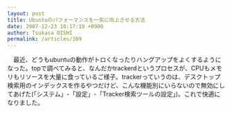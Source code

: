 ```yaml
---
layout: post
title: Ubuntuのパフォーマンスを一気に向上させる方法
date: 2007-12-23 10:17:19 +0900
author: Tsukasa OISHI
permalink: /articles/309
---
```


　最近、どうもubuntuの動作がトロくなったりハングアップをよくするようになった。topで調べてみると、なんだかtrackerdというプロセスが、CPUもメモリもリソースを大量に食っているご様子。trackerっていうのは、デスクトップ検索用のインデックスを作るやつだけど、こんな機能別にいらないので無効にしてあげた(「システム」-「設定」-「Tracker検索ツールの設定」)。これで快適になりました。

